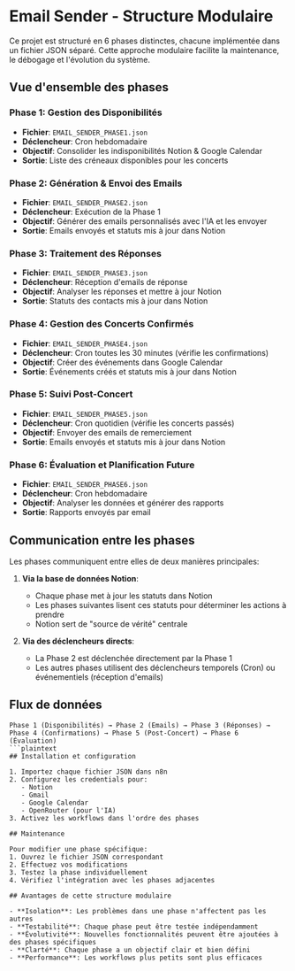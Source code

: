 # Email Sender - Structure Modulaire

Ce projet est structuré en 6 phases distinctes, chacune implémentée dans un fichier JSON séparé. Cette approche modulaire facilite la maintenance, le débogage et l'évolution du système.

## Vue d'ensemble des phases

### Phase 1: Gestion des Disponibilités

- **Fichier**: `EMAIL_SENDER_PHASE1.json`
- **Déclencheur**: Cron hebdomadaire
- **Objectif**: Consolider les indisponibilités Notion & Google Calendar
- **Sortie**: Liste des créneaux disponibles pour les concerts

### Phase 2: Génération & Envoi des Emails

- **Fichier**: `EMAIL_SENDER_PHASE2.json`
- **Déclencheur**: Exécution de la Phase 1
- **Objectif**: Générer des emails personnalisés avec l'IA et les envoyer
- **Sortie**: Emails envoyés et statuts mis à jour dans Notion

### Phase 3: Traitement des Réponses

- **Fichier**: `EMAIL_SENDER_PHASE3.json`
- **Déclencheur**: Réception d'emails de réponse
- **Objectif**: Analyser les réponses et mettre à jour Notion
- **Sortie**: Statuts des contacts mis à jour dans Notion

### Phase 4: Gestion des Concerts Confirmés

- **Fichier**: `EMAIL_SENDER_PHASE4.json`
- **Déclencheur**: Cron toutes les 30 minutes (vérifie les confirmations)
- **Objectif**: Créer des événements dans Google Calendar
- **Sortie**: Événements créés et statuts mis à jour dans Notion

### Phase 5: Suivi Post-Concert

- **Fichier**: `EMAIL_SENDER_PHASE5.json`
- **Déclencheur**: Cron quotidien (vérifie les concerts passés)
- **Objectif**: Envoyer des emails de remerciement
- **Sortie**: Emails envoyés et statuts mis à jour dans Notion

### Phase 6: Évaluation et Planification Future

- **Fichier**: `EMAIL_SENDER_PHASE6.json`
- **Déclencheur**: Cron hebdomadaire
- **Objectif**: Analyser les données et générer des rapports
- **Sortie**: Rapports envoyés par email

## Communication entre les phases

Les phases communiquent entre elles de deux manières principales:

1. **Via la base de données Notion**:
   - Chaque phase met à jour les statuts dans Notion
   - Les phases suivantes lisent ces statuts pour déterminer les actions à prendre
   - Notion sert de "source de vérité" centrale

2. **Via des déclencheurs directs**:
   - La Phase 2 est déclenchée directement par la Phase 1
   - Les autres phases utilisent des déclencheurs temporels (Cron) ou événementiels (réception d'emails)

## Flux de données

```plaintext
Phase 1 (Disponibilités) → Phase 2 (Emails) → Phase 3 (Réponses) → Phase 4 (Confirmations) → Phase 5 (Post-Concert) → Phase 6 (Évaluation)
```plaintext
## Installation et configuration

1. Importez chaque fichier JSON dans n8n
2. Configurez les credentials pour:
   - Notion
   - Gmail
   - Google Calendar
   - OpenRouter (pour l'IA)
3. Activez les workflows dans l'ordre des phases

## Maintenance

Pour modifier une phase spécifique:
1. Ouvrez le fichier JSON correspondant
2. Effectuez vos modifications
3. Testez la phase individuellement
4. Vérifiez l'intégration avec les phases adjacentes

## Avantages de cette structure modulaire

- **Isolation**: Les problèmes dans une phase n'affectent pas les autres
- **Testabilité**: Chaque phase peut être testée indépendamment
- **Évolutivité**: Nouvelles fonctionnalités peuvent être ajoutées à des phases spécifiques
- **Clarté**: Chaque phase a un objectif clair et bien défini
- **Performance**: Les workflows plus petits sont plus efficaces
